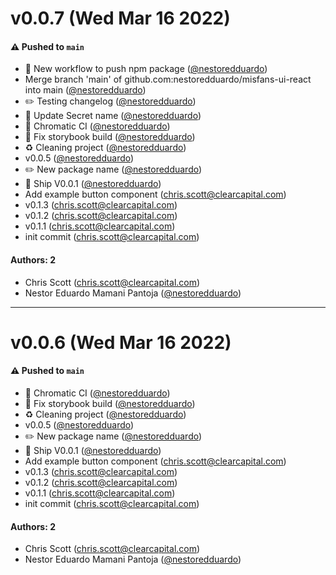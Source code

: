 # v0.0.7 (Wed Mar 16 2022)

#### ⚠️ Pushed to `main`

- 🔧 New workflow to push npm package ([@nestoredduardo](https://github.com/nestoredduardo))
- Merge branch 'main' of github.com:nestoredduardo/misfans-ui-react into main ([@nestoredduardo](https://github.com/nestoredduardo))
- ✏️ Testing changelog ([@nestoredduardo](https://github.com/nestoredduardo))
- 🔐 Update Secret name ([@nestoredduardo](https://github.com/nestoredduardo))
- 🔧 Chromatic CI ([@nestoredduardo](https://github.com/nestoredduardo))
- 🐛 Fix storybook build ([@nestoredduardo](https://github.com/nestoredduardo))
- ♻️ Cleaning project ([@nestoredduardo](https://github.com/nestoredduardo))
- v0.0.5 ([@nestoredduardo](https://github.com/nestoredduardo))
- ✏️ New package name ([@nestoredduardo](https://github.com/nestoredduardo))
- 🚀 Ship V0.0.1 ([@nestoredduardo](https://github.com/nestoredduardo))
- Add example button component (chris.scott@clearcapital.com)
- v0.1.3 (chris.scott@clearcapital.com)
- v0.1.2 (chris.scott@clearcapital.com)
- v0.1.1 (chris.scott@clearcapital.com)
- init commit (chris.scott@clearcapital.com)

#### Authors: 2

- Chris Scott (chris.scott@clearcapital.com)
- Nestor Eduardo Mamani Pantoja ([@nestoredduardo](https://github.com/nestoredduardo))

---

# v0.0.6 (Wed Mar 16 2022)

#### ⚠️ Pushed to `main`

- 🔧 Chromatic CI ([@nestoredduardo](https://github.com/nestoredduardo))
- 🐛 Fix storybook build ([@nestoredduardo](https://github.com/nestoredduardo))
- ♻️ Cleaning project ([@nestoredduardo](https://github.com/nestoredduardo))
- v0.0.5 ([@nestoredduardo](https://github.com/nestoredduardo))
- ✏️ New package name ([@nestoredduardo](https://github.com/nestoredduardo))
- 🚀 Ship V0.0.1 ([@nestoredduardo](https://github.com/nestoredduardo))
- Add example button component (chris.scott@clearcapital.com)
- v0.1.3 (chris.scott@clearcapital.com)
- v0.1.2 (chris.scott@clearcapital.com)
- v0.1.1 (chris.scott@clearcapital.com)
- init commit (chris.scott@clearcapital.com)

#### Authors: 2

- Chris Scott (chris.scott@clearcapital.com)
- Nestor Eduardo Mamani Pantoja ([@nestoredduardo](https://github.com/nestoredduardo))
